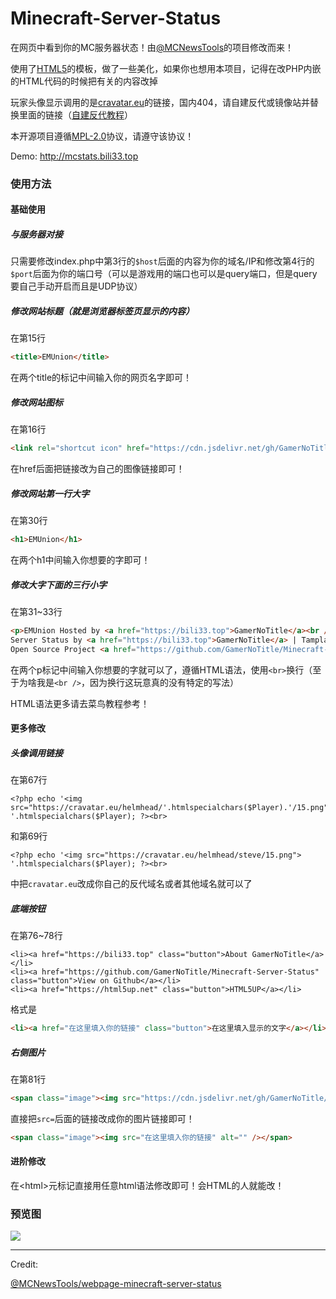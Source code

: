 # Minecraft-Server-Status
在网页中看到你的MC服务器状态！由[@MCNewsTools](https://github.com/MCNewsTools/webpage-minecraft-server-status)的项目修改而来！

使用了[HTML5](https://html5up.net/)的模板，做了一些美化，如果你也想用本项目，记得在改PHP内嵌的HTML代码的时候把有关的内容改掉

玩家头像显示调用的是[cravatar.eu](cravatar.eu)的链接，国内404，请自建反代或镜像站并替换里面的链接（[自建反代教程](https://bili33.top/2019/10/25/CloudFlare-Workers-Section1/)）

本开源项目遵循[MPL-2.0](https://github.com/GamerNoTitle/Minecraft-Server-Status/blob/master/LICENSE)协议，请遵守该协议！

Demo: http://mcstats.bili33.top

### 使用方法

#### 基础使用

##### 与服务器对接

只需要修改index.php中第3行的`$host`后面的内容为你的域名/IP和修改第4行的`$port`后面为你的端口号（可以是游戏用的端口也可以是query端口，但是query要自己手动开启而且是UDP协议）

##### 修改网站标题（就是浏览器标签页显示的内容）

在第15行

```html
<title>EMUnion</title>
```

在两个title的标记中间输入你的网页名字即可！

##### 修改网站图标

在第16行

```html
<link rel="shortcut icon" href="https://cdn.jsdelivr.net/gh/GamerNoTitle/Picture-repo@1.0/AboutMe/logo-mini.png">
```

在href后面把链接改为自己的图像链接即可！

##### 修改网站第一行大字

在第30行

```html
<h1>EMUnion</h1>
```

在两个h1中间输入你想要的字即可！

##### 修改大字下面的三行小字

在第31~33行

```html
<p>EMUnion Hosted by <a href="https://bili33.top">GamerNoTitle</a><br />
Server Status by <a href="https://bili33.top">GamerNoTitle</a> | Tamplate by <a href="https://html5up.net">HTML5UP</a><br />
Open Source Project <a href="https://github.com/GamerNoTitle/Minecraft-Server-Status">Minecraft-Server-Status</a> is now avaliable on <a href="https://github.com/GamerNoTitle/Minecraft-Server-Status">Github</a></p>
```

在两个p标记中间输入你想要的字就可以了，遵循HTML语法，使用`<br>`换行（至于为啥我是`<br />`，因为换行这玩意真的没有特定的写法）

HTML语法更多请去菜鸟教程参考！

#### 更多修改

##### 头像调用链接

在第67行

```php+HTML
<?php echo '<img src="https://cravatar.eu/helmhead/'.htmlspecialchars($Player).'/15.png"> '.htmlspecialchars($Player); ?><br>
```

和第69行

```php+HTML
<?php echo '<img src="https://cravatar.eu/helmhead/steve/15.png"> '.htmlspecialchars($Player); ?><br>
```

中把`cravatar.eu`改成你自己的反代域名或者其他域名就可以了

##### 底端按钮

在第76~78行

```php+HTML
<li><a href="https://bili33.top" class="button">About GamerNoTitle</a></li>
<li><a href="https://github.com/GamerNoTitle/Minecraft-Server-Status" class="button">View on Github</a></li>
<li><a href="https://html5up.net" class="button">HTML5UP</a></li>
```

格式是

```html
<li><a href="在这里填入你的链接" class="button">在这里填入显示的文字</a></li>
```

##### 右侧图片

在第81行

```html
<span class="image"><img src="https://cdn.jsdelivr.net/gh/GamerNoTitle/Picture-repo@1.0/AboutMe/logo-mini.png" alt="" /></span>
```

直接把`src=`后面的链接改成你的图片链接即可！

```html
<span class="image"><img src="在这里填入你的链接" alt="" /></span>
```

#### 进阶修改

在\<html>元标记直接用任意html语法修改即可！会HTML的人就能改！

### 预览图

![](https://cdn.jsdelivr.net/gh/GamerNoTitle/Minecraft-Server-Status@master/preview.png)

---

Credit:

[@MCNewsTools/webpage-minecraft-server-status](https://github.com/MCNewsTools/webpage-minecraft-server-status)